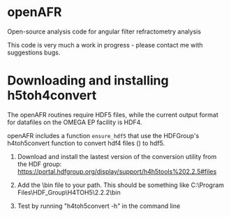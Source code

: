 # openAFR
 Open-source analysis code for angular filter refractometry analysis
 
This code is very much a work in progress - please contact me with suggestions bugs.
 
# Downloading and installing h5toh4convert

The openAFR routines require HDF5 files, while the current output format for datafiles on the OMEGA EP facility is HDF4. 

openAFR includes a function `ensure_hdf5` that use the HDFGroup's h4toh5convert function to convert hdf4 files () to hdf5. 

1) Download and install the lastest version of the conversion utility from
   the HDF group: https://portal.hdfgroup.org/display/support/h4h5tools%202.2.5#files
   
2) Add the \bin file to your path. This should be something like 
   C:\Program Files\HDF_Group\H4TOH5\2.2.2\bin

3) Test by running "h4toh5convert -h" in the command line
